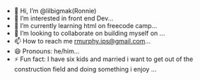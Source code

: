 - 👋 Hi, I’m @lilbigmak(Ronnie)
- 👀 I’m interested in front end Dev...
- 🌱 I’m currently learning html on freecode camp...
- 💞️ I’m looking to collaborate on building myself on ...
- 📫 How to reach me rmurphy.ips@gmail.com...
- 😄 Pronouns: he/him...
- ⚡ Fun fact: I have six kids and married i want to get out of the construction field and doing something i enjoy ...

<!---
lilbigmak/lilbigmak is a ✨ special ✨ repository because its `README.md` (this file) appears on your GitHub profile.
You can click the Preview link to take a look at your changes.
--->
